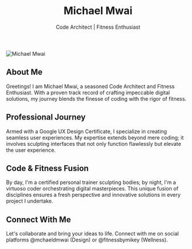 

<body>
    <header>
        <h1>Michael Mwai</h1>
        <p>Code Architect | Fitness Enthusiast</p>
    </header>
    <section>
        <img src="https://user-images.githubusercontent.com/107857441/208100049-3fdebd9d-a27f-48d7-924a-4faaeceac9d8.jpg" alt="Michael Mwai">
        <h2>About Me</h2>
        <p>
            Greetings! I am Michael Mwai, a seasoned Code Architect and Fitness Enthusiast. With a proven track record
            of crafting impeccable digital solutions, my journey blends the finesse of coding with the rigor of fitness.
        </p>
        <h2>Professional Journey</h2>
        <p>
            Armed with a Google UX Design Certificate, I specialize in creating seamless user experiences. My expertise
            extends beyond mere coding; it involves sculpting interfaces that not only function flawlessly but elevate
            the user experience.
        </p>
        <h2>Code & Fitness Fusion</h2>
        <p>
            By day, I'm a certified personal trainer sculpting bodies; by night, I'm a virtuoso coder orchestrating
            digital masterpieces. This unique fusion of disciplines ensures a fresh perspective and innovative solutions
            in every project I undertake.
        </p>
        <h2>Connect With Me</h2>
        <p>
            Let's collaborate and bring your ideas to life. Connect with me on social platforms @mchaeldmwai (Design) or
            @fitnessbymikey (Wellness).
        </p>
    </section>
</body>

</html>
